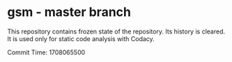 # gsm - master branch

This repository contains frozen state of the repository.
Its history is cleared. It is used only for static code
analysis with Codacy.

Commit Time: 1708065500